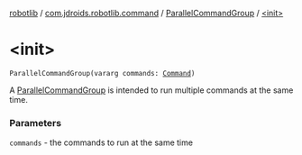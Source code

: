 [robotlib](../../index.md) / [com.jdroids.robotlib.command](../index.md) / [ParallelCommandGroup](index.md) / [&lt;init&gt;](./-init-.md)

# &lt;init&gt;

`ParallelCommandGroup(vararg commands: `[`Command`](../-command/index.md)`)`

A [ParallelCommandGroup](index.md) is intended to run multiple commands at the same
time.

### Parameters

`commands` - the commands to run at the same time